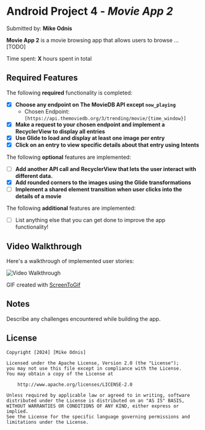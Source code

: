 # Android Project 4 - *Movie App 2*

Submitted by: **Mike Odnis**

**Movie App 2** is a movie browsing app that allows users to browse ... [TODO]

Time spent: **X** hours spent in total

## Required Features

The following **required** functionality is completed:

- [x] **Choose any endpoint on The MovieDB API except `now_playing`**
  - Chosen Endpoint: `[https://api.themoviedb.org/3/trending/movie/{time_window}]`
- [x] **Make a request to your chosen endpoint and implement a RecyclerView to display all entries**
- [x] **Use Glide to load and display at least one image per entry**
- [x] **Click on an entry to view specific details about that entry using Intents**

The following **optional** features are implemented:

- [ ] **Add another API call and RecyclerView that lets the user interact with different data.**
- [x] **Add rounded corners to the images using the Glide transformations**
- [ ] **Implement a shared element transition when user clicks into the details of a movie**

The following **additional** features are implemented:

- [ ] List anything else that you can get done to improve the app functionality!

## Video Walkthrough

Here's a walkthrough of implemented user stories:

<img src='https://imgur.com/a/Rpwnpsy.gif' title='Video Walkthrough' width='' alt='Video Walkthrough' />

<!-- Replace this with whatever GIF tool you used! -->
GIF created with [ScreenToGif](https://www.screentogif.com) 

## Notes

Describe any challenges encountered while building the app.

## License

    Copyright [2024] [Mike Odnis]

    Licensed under the Apache License, Version 2.0 (the "License");
    you may not use this file except in compliance with the License.
    You may obtain a copy of the License at

        http://www.apache.org/licenses/LICENSE-2.0

    Unless required by applicable law or agreed to in writing, software
    distributed under the License is distributed on an "AS IS" BASIS,
    WITHOUT WARRANTIES OR CONDITIONS OF ANY KIND, either express or implied.
    See the License for the specific language governing permissions and
    limitations under the License.
